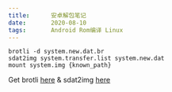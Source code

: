 ```yaml
---
title:      安卓解包笔记
date:       2020-08-10
tags:       Android Rom编译 Linux
---
```


```
brotli -d system.new.dat.br
sdat2img system.transfer.list system.new.dat
mount system.img {known_path}
```

Get brotli [here](https://github.com/google/brotli) & sdat2img [here](https://github.com/xpirt/sdat2img)